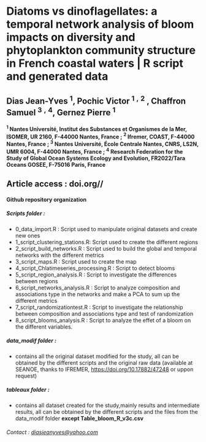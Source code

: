 # Diatoms vs dinoflagellates: a temporal network analysis of bloom impacts on diversity and phytoplankton community structure in French coastal waters | R script and generated data
## Dias Jean-Yves $^1$, Pochic Victor $^1$ $^,$ $^2$ , Chaffron Samuel $^3$ $^,$ $^4$, Gernez Pierre $^1$
#### $^1$ Nantes Université, Institut des Substances et Organismes de la Mer, ISOMER, UR 2160, F-44000 Nantes, France ; $^2$ Ifremer, COAST, F-44000 Nantes, France ; $^3$ Nantes Université, École Centrale Nantes, CNRS, LS2N, UMR 6004, F-44000 Nantes, France ; $^4$ Research Federation for the Study of Global Ocean Systems Ecology and Evolution, FR2022/Tara Oceans GOSEE, F-75016 Paris, France
## **Article access : doi.org//**

#### Github repository organization

##### Scripts folder :
+ 0_data_import.R : Script used to manipulate original datasets and create new ones
+ 1_script_clustering_stations.R: Script used to create the different regions
+ 2_script_build_networks.R : Script used to build the global and temporal networks with the different metrics
+ 3_script_maps.R : Script used to create the map
+ 4_script_Chlatimeseries_processing.R : Script to detect blooms
+ 5_script_region_analysis.R : Script to investigate the differences between regions
+ 6_script_networks_analysis.R : Script to analyze composition and associations type in the networks and make a PCA to sum up the different metrics
+ 7_script_randomizationtest.R : Script to investigate the relationship between composition and associations type and test of randomization
+ 8_script_blooms_analysis.R : Script to analyze the effet of a bloom on the different variables.

##### data_modif folder : 
+ contains all the original dataset modified for the study, all can be obtained by the different scripts and the original raw data (available at SEANOE, thanks to IFREMER, https://doi.org/10.17882/47248 or uppon request)

##### tableaux folder : 
+ contains all dataset created for the study,mainly results and intermediate results, all can be obtained by the different scripts and the files from the data_modif folder **except Table_bloom_R_v3c.csv**



###### Contact : diasjeanyves@yahoo.com
